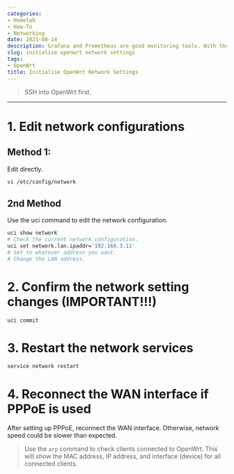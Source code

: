```yaml
---
categories:
- Homelab
- How-To
- Networking
date: 2021-08-14
description: Grafana and Prometheus are good monitoring tools. With the use of Docker, the deployment of these two gets way easier.
slug: initialise openwrt network settings
tags:
- OpenWrt
title: Initialise OpenWrt Network Settings
---
```


> SSH into OpenWrt first.

---

# 1. Edit network configurations

## Method 1:
Edit directly.
```bash
vi /etc/config/network
```

## 2nd Method
Use the uci command to edit the network configuration.

```bash
uci show network
# Check the current network configuration.
uci set network.lan.ipaddr='192.168.3.11'
# Set to whatever address you want.
# Change the LAN address.
```

# 2. Confirm the network setting changes (IMPORTANT!!!)

```
uci commit
```

# 3. Restart the network services

```
service network restart
```

# 4. Reconnect the WAN interface if PPPoE is used
After setting up PPPoE, reconnect the WAN interface. Otherwise, network speed could be slower than expected.

> Use the `arp` command to check clients connected to OpenWrt. This will show the MAC address, IP address, and interface (device) for all connected clients.
